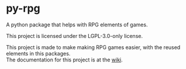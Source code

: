 # py-rpg
A python package that helps with RPG elements of games.

This project is licensed under the LGPL-3.0-only license.

This project is made to make making RPG games easier, with the reused elements in this packages.  
The documentation for this project is at the [wiki](https://github.com/LittleKitacho/py-rpg/wiki).
